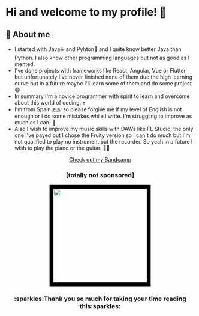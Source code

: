 # Hi and welcome to my profile! :wave:
## :information_desk_person: About me
- I started with Java:coffee: and Pyhton:snake: and I quite know better Java than Python. I also know other programming languages but not as good as I mented.
- I've done projects with frameworks like React, Angular, Vue or Flutter but unfortunately I've never finished none of them due the high learning curve but in a future maybe I'll learn some of them and do some project :sweat_smile:
- In summary I'm a novice programmer with spirit to learn and overcome about this world of coding. :fist:
- I'm from Spain :es: so please forgive me if my level of English is not enough or I do some mistakes while I write. I'm struggling to improve as much as I can. :muscle:
- Also I wish to improve my music skills with DAWs like FL Studio, the only one I've payed but I chose the Fruity version so I can't do much but I'm not qualified to play no instrument but the recorder. So yeah in a future I wish to play the piano or the guitar. :musical_keyboard::musical_note:

<p align="center"><a href="https://loxewyx.bandcamp.com/">Check out my Bandcamp</a></p>
<h3 align="center" style="text-align:center">[totally not sponsored]</h3>

<!--My Watermark-->
<p align="center">
  <img src="https://avatars.githubusercontent.com/u/86871709?s=400&u=60318d0041729f776a4a3b04d0e2370b8477b184&v=4" width=250 height=250
  style="border: 10px solid black; overflow: hidden"/>
</p>

<h3 align="center">:sparkles:Thank you so much for taking your time reading this:sparkles:</h3>
